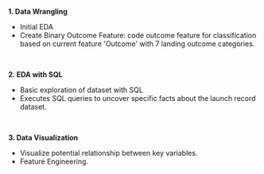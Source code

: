
**1. Data Wrangling**

- Initial EDA 
- Create Binary Outcome Feature: code outcome feature for classification based on current feature 'Outcome' with 7 landing outcome categories.

</br>

**2. EDA with SQL**
- Basic exploration of dataset with SQL
- Executes SQL queries to uncover specific facts about the launch record dataset.


</br>

**3. Data Visualization**
- Visualize potential relationship between key variables.
- Feature Engineering.
